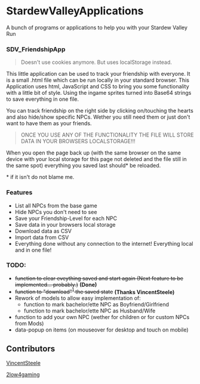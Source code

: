 # StardewValleyApplications
A bunch of programs or applications to help you with your Stardew Valley Run



### SDV_FriendshipApp
> Doesn't use cookies anymore. But uses localStorage instead.

This little application can be used to track your friendship with everyone.
It is a small .html file which can be run locally in your standard browser.
This Application uses html, JavaScript and CSS to bring you some functionality with a little bit of style.
Using the ingame sprites turned into Base64 strings to save everything in one file.

You can track friendship on the right side by clicking on/touching the hearts and also hide/show specific NPCs. Wether you still need them or just don't want to have them as your friends.
> ONCE YOU USE ANY OF THE FUNCTIONALITY THE FILE WILL STORE DATA IN YOUR BROWSERS LOCALSTORAGE!!!

When you open the page back up (with the same browser on the same device with your local storage for this page not deleted and the file still in the same spot) everything you saved last should* be reloaded.

\* if it isn't do not blame me. 

### Features
+ List all NPCs from the base game
+ Hide NPCs you don't need to see
+ Save your Friendship-Level for each NPC
+ Save data in your browsers local storage
+ Download data as CSV
+ Import data from CSV
+ Everything done without any connection to the internet! Everything local and in one file!

### TODO:
+ ~~function to clear eveything saved and start again (Next feature to be implemented... probably.)~~ **(Done)**
+ ~~function to "download"<sup>1</sup> the saved state~~ **(Thanks VincentSteele)**
+ Rework of models to allow easy implementation of:
  + function to mark bachelor/ette NPC as Boyfriend/Girlfriend
  + function to mark bachelor/ette NPC as Husband/Wife
+ function to add your own NPC (wether for children or for custom NPCs from Mods)
+ data-popup on items (on mouseover for desktop and touch on mobile)


## Contributors
[VincentSteele](https://github.com/VincentSteele)

[2low4gaming](https://github.com/2low4gaming)

